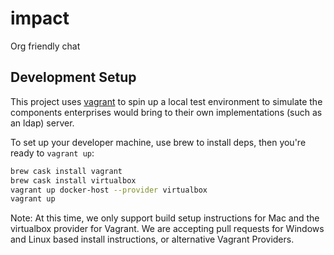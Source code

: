 # impact

Org friendly chat

## Development Setup

This project uses [vagrant](vagrantup.com) to spin up a local test environment to simulate the
components enterprises would bring to their own implementations (such as an ldap)
server.

To set up your developer machine, use brew to install deps, then you're ready to
`vagrant up`:

```bash
brew cask install vagrant
brew cask install virtualbox
vagrant up docker-host --provider virtualbox
vagrant up
```

Note: At this time, we only support build setup instructions for Mac and the
virtualbox provider for Vagrant. We are accepting pull requests for Windows and
Linux based install instructions, or alternative Vagrant Providers.
